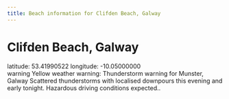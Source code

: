 ```yaml
---
title: Beach information for Clifden Beach, Galway
---
```

# Clifden Beach, Galway 

<div class="location-info">latitude: 53.41990522 longitude: -10.05000000</div>
<div id="met-eireann-warnings"><span class="material-icons yellow-warning">warning</span>&nbsp;Yellow weather warning: Thunderstorm warning for Munster, Galway Scattered thunderstorms with localised downpours this evening and early tonight. Hazardous driving conditions expected..&nbsp;</div>
<div></div>
